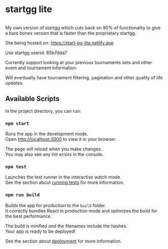 # startgg lite

<p align="center">
  <img src="/imgs/ssg-lite-header-logo-thumbnail.PNG" alt="">
</p>

My own version of startgg which cuts back on 90% of functionality to give a bare bones version that is faster than the proprietary startgg. <br>

Site being hosted on: https://start-gg-lite.netlify.app

Use startgg userid: 85b7dda7

Currently support looking at your previous tournaments sets and other event and tournament information.

Will eventually have tournament filtering, pagination and other quality of life updates.

## Available Scripts

In the project directory, you can run:

### `npm start`

Runs the app in the development mode.\
Open [http://localhost:3000](http://localhost:3000) to view it in your browser.

The page will reload when you make changes.\
You may also see any lint errors in the console.

### `npm test`

Launches the test runner in the interactive watch mode.\
See the section about [running tests](https://facebook.github.io/create-react-app/docs/running-tests) for more information.

### `npm run build`

Builds the app for production to the `build` folder.\
It correctly bundles React in production mode and optimizes the build for the best performance.

The build is minified and the filenames include the hashes.\
Your app is ready to be deployed!

See the section about [deployment](https://facebook.github.io/create-react-app/docs/deployment) for more information.